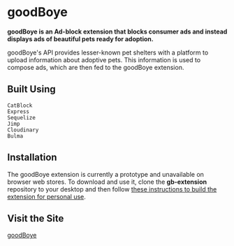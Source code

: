 # goodBoye

**goodBoye is an Ad-block extension that blocks consumer ads and instead displays ads of beautiful pets ready for adoption.**

goodBoye's API provides lesser-known pet shelters with a platform to upload information about adoptive pets. This information is used to compose ads, which are then fed to the goodBoye extension.

## Built Using

    CatBlock
    Express
    Sequelize
    Jimp
    Cloudinary
    Bulma

## Installation

The goodBoye extension is currently a prototype and unavailable on browser web stores. To download and use it, clone the **gb-extension** repository to your desktop and then follow [these instructions to build the extension for personal use](https://github.com/CatBlock/catblock/wiki/Building-the-extension).

## Visit the Site

[goodBoye](https://lit-refuge-77106.herokuapp.com/)
